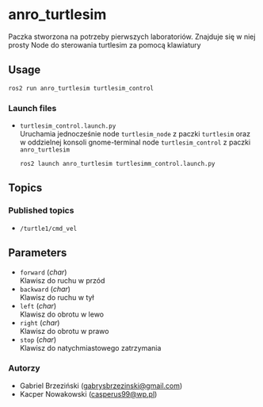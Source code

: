 # anro_turtlesim
Paczka stworzona na potrzeby pierwszych laboratoriów. Znajduje się w niej prosty Node do sterowania turtlesim za pomocą klawiatury
## Usage
```
ros2 run anro_turtlesim turtlesim_control
```
### Launch files
- `turtlesim_control.launch.py`  
  Uruchamia jednocześnie node `turtlesim_node` z paczki `turtlesim` oraz w oddzielnej konsoli gnome-terminal node `turtlesim_control` z paczki `anro_turtlesim`
  ```
  ros2 launch anro_turtlesim turtlesimm_control.launch.py
  ```
## Topics
### Published topics
- `/turtle1/cmd_vel`
## Parameters
- `forward`  (*char*)  
  Klawisz do ruchu w przód
- `backward`  (*char*)  
  Klawisz do ruchu w tył
- `left`  (*char*)  
  Klawisz do obrotu w lewo
- `right`  (*char*)  
  Klawisz do obrotu w prawo
- `stop`  (*char*)  
  Klawisz do natychmiastowego zatrzymania
### Autorzy
- Gabriel Brzeziński (gabrysbrzezinski@gmail.com)  
- Kacper Nowakowski (casperus99@wp.pl) 